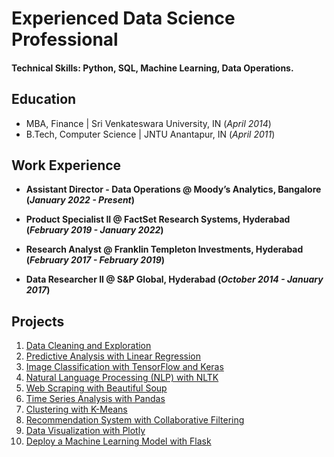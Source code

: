 # Experienced Data Science Professional

#### Technical Skills: Python, SQL, Machine Learning, Data Operations.

## Education								       		
- MBA, Finance	| Sri Venkateswara University, IN (_April 2014_)	 			        		
- B.Tech, Computer Science | JNTU Anantapur, IN (_April 2011_)

## Work Experience
- **Assistant Director - Data Operations @ Moody’s Analytics, Bangalore (_January 2022 - Present_)**
  
- **Product Specialist II @ FactSet Research Systems, Hyderabad (_February 2019 - January 2022_)**
  
- **Research Analyst @ Franklin Templeton Investments, Hyderabad (_February 2017 - February 2019_)**
  
- **Data Researcher II @ S&P Global, Hyderabad (_October 2014 - January 2017_)**

## Projects
1. [Data Cleaning and Exploration](https://kamalakarpeta.github.io/data_cleaning_and_exploration/)
2. [Predictive Analysis with Linear Regression](https://kamalakarpeta.github.io/predictive_analysis_with_linear_regression/)
3. [Image Classification with TensorFlow and Keras](https://kamalakarpeta.github.io/image_classification_with_TensorFlow_and_Keras/)
4. [Natural Language Processing (NLP) with NLTK](https://kamalakarpeta.github.io/nlp_with_nltk/)
5. [Web Scraping with Beautiful Soup](https://kamalakarpeta.github.io/web_scraping_with_beautiful_soup/)
6. [Time Series Analysis with Pandas](https://kamalakarpeta.github.io/time_series_analysis_with_pandas/)
7. [Clustering with K-Means](https://kamalakarpeta.github.io/clustering_with_k_means/)
8. [Recommendation System with Collaborative Filtering](https://kamalakarpeta.github.io/recommendation_system_with_collaborative_filtering/)
9. [Data Visualization with Plotly](https://kamalakarpeta.github.io/data_visualization_with_plotly/)
10. [Deploy a Machine Learning Model with Flask](https://kamalakarpeta.github.io/deploy_ML_model_with_flask/)

